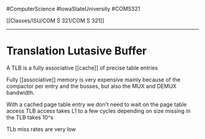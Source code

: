 #ComputerScience  #IowaStateUniversity  #COMS321 


[[Classes/ISU/COM S 321/COM S 321]] 

---

# Translation Lutasive Buffer

A TLB is a fully associative [[cache]] of precise table entries 

Fully [[associative]] memory is very expensive mainly because of the compactor per entry and the busses, but also the MUX and DEMUX bandwidth. 

With a cached page table entry we don't need to wait on the page table access TLB access takes L1 to a few cycles depending on size missing in the TLB takes 10^s 

TLb miss rates are very low 